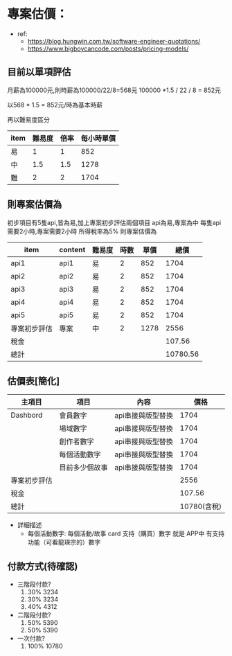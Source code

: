 # 專案估價：

- ref:
    - https://blog.hungwin.com.tw/software-engineer-quotations/
    - https://www.bigboycancode.com/posts/pricing-models/


## 目前以單項評估

月薪為100000元,則時薪為100000/22/8=568元
100000 *1.5 / 22 / 8 = 852元

以568 * 1.5 = 852元/時為基本時薪

再以難易度區分
   
| item | 難易度 | 倍率 | 每小時單價 |
| ---  | ---    | ---  | ---        |
| 易   | 1      | 1    | 852        |
| 中   | 1.5    | 1.5  | 1278       |
| 難   | 2      | 2    | 1704       |



## 則專案估價為 

初步項目有5隻api,皆為易,加上專案初步評估兩個項目
api為易,專案為中
每隻api需要2小時,專案需要2小時
所得稅率為5%
則專案估價為

| item         | content | 難易度 | 時數 | 單價 | 總價     |
| ---          | ---     | ---    | ---  | ---  | ---      |
| api1         | api1    | 易     | 2    | 852  | 1704     |
| api2         | api2    | 易     | 2    | 852  | 1704     |
| api3         | api3    | 易     | 2    | 852  | 1704     |
| api4         | api4    | 易     | 2    | 852  | 1704     |
| api5         | api5    | 易     | 2    | 852  | 1704     |
| 專案初步評估 | 專案    | 中     | 2    | 1278 | 2556     |
| 稅金         |         |        |      |      | 107.56   |
| 總計         |         |        |      |      | 10780.56 |


## 估價表[簡化]

| 主項目       | 項目           | 內容              | 價格        |
| ---          | ---            | ---               | ---         |
| Dashbord     | 會員數字       | api串接與版型替換 | 1704        |
|              | 場域數字       | api串接與版型替換 | 1704        |
|              | 創作者數字     | api串接與版型替換 | 1704        |
|              | 每個活動數字   | api串接與版型替換 | 1704        |
|              | 目前多少個故事 | api串接與版型替換 | 1704        |
| 專案初步評估 |                |                   | 2556        |
| 稅金         |                |                   | 107.56      |
| 總計         |                |                   | 10780(含稅) |

- 詳細描述
    - 每個活動數字: 每個活動/故事 card 支持（購買）數字 就是 APP中 有支持功能（可看龍瑛宗的）數字 


## 付款方式(待確認)
- 三階段付款?
    1. 30% 3234
    2. 30% 3234
    3. 40% 4312
- 二階段付款?
    1. 50% 5390
    2. 50% 5390
- 一次付款?
    1. 100% 10780




